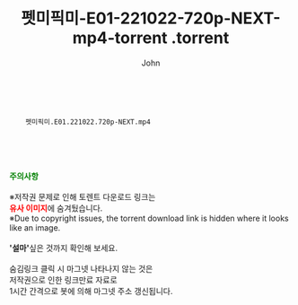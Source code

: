 ﻿---
layout: post
title:  "                   펫미픽미-E01-221022-720p-NEXT-mp4-torrent                .torrent"
author: John
categories: [ TV ]
tags: [  ]
image:  
description: "                   펫미픽미-E01-221022-720p-NEXT-mp4-torrent                 torrent 정보 공유"
toc: true
toc_sticky: true
---

<br>

        펫미픽미.E01.221022.720p-NEXT.mp4    
    
<br><br><br>
<p data-ke-size="size16"><b><span style="color: green;">주의사항</span></b><br /><br />※저작권 문제로 인해 토렌트 다운로드 링크는<br /><b><span style="color: red;">유사 이미지</span></b>에 숨겨뒀습니다.<br />※Due to copyright issues, the torrent download link is hidden where it looks like an image.<br /><br /><b>'설마'</b>싶은 것까지 확인해 보세요.<br /><br />숨김링크 클릭 시 마그넷 나타나지 않는 것은<br />저작권으로 인한 링크만료 자료로<br />1시간 간격으로 봇에 의해 마그넷 주소 갱신됩니다.</p>
